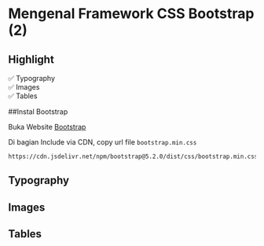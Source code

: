 # Mengenal Framework CSS Bootstrap (2)

## Highlight

✅ Typography <br>
✅ Images <br>
✅ Tables<br>

##Instal Bootstrap

Buka Website [Bootstrap](https://getbootstrap.com/)

Di bagian Include via CDN, copy url file ```bootstrap.min.css```

```
https://cdn.jsdelivr.net/npm/bootstrap@5.2.0/dist/css/bootstrap.min.css
```

## Typography

## Images

## Tables
